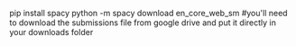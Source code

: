 pip install spacy
python -m spacy download en_core_web_sm
#you'll need to download the submissions file from google drive and put it directly in your downloads folder